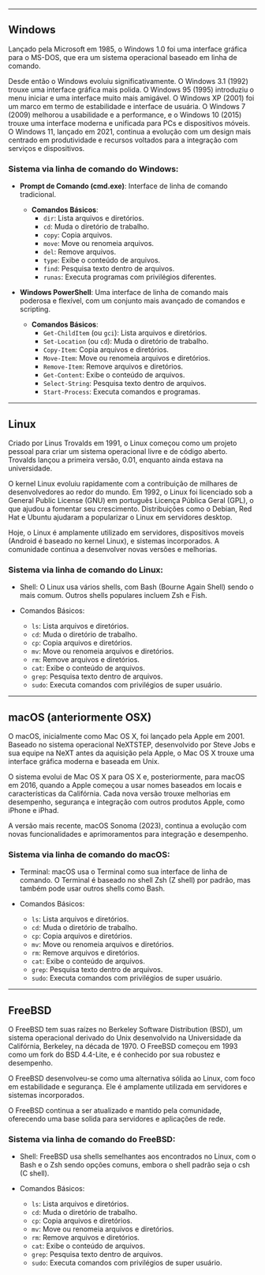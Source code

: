 
---

## Windows

Lançado pela Microsoft em 1985, o Windows 1.0 foi uma interface gráfica para o MS-DOS, que era um sistema operacional baseado em linha de comando.

Desde então o Windows evoluiu significativamente. O Windows 3.1 (1992) trouxe uma interface gráfica mais polida. O Windows 95 (1995) introduziu o menu iniciar e uma interface muito mais amigável. O Windows XP (2001) foi um marco em termo de estabilidade e interface de usuária. O Windows 7 (2009) melhorou a usabilidade e a performance, e o Windows 10 (2015) trouxe uma interface moderna e unificada para PCs e dispositivos móveis. O Windows 11, lançado em 2021, continua a evolução com um design mais centrado em produtividade e recursos voltados para a integração com serviços e dispositivos. 

### Sistema via linha de comando do Windows: 

- **Prompt de Comando (cmd.exe)**: Interface de linha de comando tradicional.
    
    - **Comandos Básicos**:
        - `dir`: Lista arquivos e diretórios.
        - `cd`: Muda o diretório de trabalho.
        - `copy`: Copia arquivos.
        - `move`: Move ou renomeia arquivos.
        - `del`: Remove arquivos.
        - `type`: Exibe o conteúdo de arquivos.
        - `find`: Pesquisa texto dentro de arquivos.
        - `runas`: Executa programas com privilégios diferentes.
        
- **Windows PowerShell**: Uma interface de linha de comando mais poderosa e flexível, com um conjunto mais avançado de comandos e scripting.
    
    - **Comandos Básicos**:
        - `Get-ChildItem` (ou `gci`): Lista arquivos e diretórios.
        - `Set-Location` (ou `cd`): Muda o diretório de trabalho.
        - `Copy-Item`: Copia arquivos e diretórios.
        - `Move-Item`: Move ou renomeia arquivos e diretórios.
        - `Remove-Item`: Remove arquivos e diretórios.
        - `Get-Content`: Exibe o conteúdo de arquivos.
        - `Select-String`: Pesquisa texto dentro de arquivos.
        - `Start-Process`: Executa comandos e programas.

---

## Linux

Criado por Linus Trovalds em 1991, o Linux começou como um projeto pessoal para criar um sistema operacional livre e de código aberto. Trovalds lançou a primeira versão, 0.01, enquanto ainda estava na universidade.

O kernel Linux evoluiu rapidamente com a contribuição de milhares de desenvolvedores ao redor do mundo. Em 1992, o Linux foi licenciado sob a General Public License (GNU) em português Licença Pública Geral (GPL), o que ajudou a fomentar seu crescimento. Distribuições como o Debian, Red Hat e Ubuntu ajudaram a popularizar o Linux em servidores desktop.

Hoje, o Linux é amplamente utilizado em servidores, dispositivos moveis (Android é baseado no kernel Linux), e sistemas incorporados.  A comunidade continua a desenvolver novas versões e melhorias.

### Sistema via linha de comando do Linux: 

* Shell: O Linux usa vários shells, com Bash (Bourne Again Shell) sendo o mais comum. Outros shells populares incluem Zsh e Fish.

* Comandos Básicos:
    * ``ls``: Lista arquivos e diretórios.
    * ``cd``: Muda o diretório de trabalho.
    * ``cp``: Copia arquivos e diretórios.
    * ``mv``: Move ou renomeia arquivos e diretórios.
    * ``rm``: Remove arquivos e diretórios.
    * ``cat``: Exibe o conteúdo de arquivos.
    * ``grep``: Pesquisa texto dentro de arquivos.
    * ``sudo``: Executa comandos com privilégios de super usuário.

---

## macOS (anteriormente OSX)

O macOS, inicialmente como Mac OS X, foi lançado pela Apple em 2001. Baseado no sistema operacional NeXTSTEP, desenvolvido por Steve Jobs e sua equipe na NeXT antes da aquisição pela Apple, o Mac OS X trouxe uma interface gráfica moderna e baseada em Unix.

O sistema evolui de Mac OS X para OS X e, posteriormente, para macOS em 2016, quando a Apple começou a usar nomes baseados em locais e características da Califórnia. Cada nova versão trouxe melhorias em desempenho, segurança e integração com outros produtos Apple, como iPhone e iPhad.

A versão mais recente, macOS Sonoma (2023), continua a evolução com novas funcionalidades e aprimoramentos para integração e desempenho. 

### Sistema via linha de comando do macOS:

* Terminal: macOS usa o Terminal como sua interface de linha de comando. O Terminal é baseado no shell Zsh (Z shell) por padrão, mas também pode usar outros shells como Bash.

* Comandos Básicos:
    - ``ls``: Lista arquivos e diretórios.
    - ``cd``: Muda o diretório de trabalho.
    - ``cp``: Copia arquivos e diretórios.
    - ``mv``: Move ou renomeia arquivos e diretórios.
    - ``rm``: Remove arquivos e diretórios.
    - ``cat``: Exibe o conteúdo de arquivos.
    - ``grep``: Pesquisa texto dentro de arquivos.
    - ``sudo``: Executa comandos com privilégios de super usuário.

---

## FreeBSD

O FreeBSD tem suas raízes no Berkeley Software Distribution (BSD), um sistema operacional derivado do Unix desenvolvido na Universidade da Califórnia, Berkeley, na década de 1970. O FreeBSD começou em 1993 como um fork do BSD 4.4-Lite, e é conhecido por sua robustez e desempenho.

O FreeBSD desenvolveu-se como uma alternativa sólida ao Linux, com foco em estabilidade e segurança. Ele é amplamente utilizada em servidores e sistemas incorporados.

O FreeBSD continua a ser atualizado e mantido pela comunidade, oferecendo uma base solida para servidores e aplicações de rede. 

### Sistema via linha de comando do FreeBSD: 

- Shell: FreeBSD usa shells semelhantes aos encontrados no Linux, com o Bash e o Zsh sendo opções comuns, embora o shell padrão seja o csh (C shell).
 
- Comandos Básicos:
    - ``ls``: Lista arquivos e diretórios.
    - ``cd``: Muda o diretório de trabalho.
    * ``cp``: Copia arquivos e diretórios.
    - ``mv``: Move ou renomeia arquivos e diretórios.
    - ``rm``: Remove arquivos e diretórios.
    - ``cat``: Exibe o conteúdo de arquivos.
    * ``grep``: Pesquisa texto dentro de arquivos.
    - ``sudo``: Executa comandos com privilégios de super usuário.